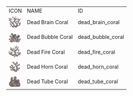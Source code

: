 <table>
	<tablebody>
		<tr>
			<td>ICON</td>
			<td>NAME</td>
			<td>ID</td>
		</tr>
		<tr>
			<td><img src="mc_icon/decorations/coral/dead_brain_coral.png"></td>
			<td>Dead Brain Coral</td>
			<td>dead_brain_coral</td>
		</tr>
		<tr>
			<td><img src="mc_icon/decorations/coral/dead_bubble_coral.png"></td>
			<td>Dead Bubble Coral</td>
			<td>dead_bubble_coral</td>
		</tr>
		<tr>
			<td><img src="mc_icon/decorations/coral/dead_fire_coral.png"></td>
			<td>Dead Fire Coral</td>
			<td>dead_fire_coral</td>
		</tr>
		<tr>
			<td><img src="mc_icon/decorations/coral/dead_horn_coral.png"></td>
			<td>Dead Horn Coral</td>
			<td>dead_horn_coral</td>
		</tr>
		<tr>
			<td><img src="mc_icon/decorations/coral/dead_tube_coral.png"></td>
			<td>Dead Tube Coral</td>
			<td>dead_tube_coral</td>
		</tr>
	</tablebody>
</table>